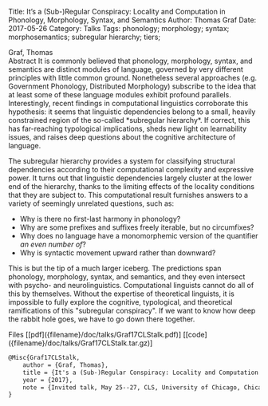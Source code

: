 Title: It’s a (Sub-)Regular Conspiracy: Locality and Computation in Phonology, Morphology, Syntax, and Semantics
Author: Thomas Graf
Date: 2017-05-26
Category: Talks
Tags: phonology; morphology; syntax; morphosemantics; subregular hierarchy; tiers;

<div markdown class="authors">
Graf, Thomas
</div>

<div markdown class="abstract">
<span id="abstract-title">Abstract</span>
It is commonly believed that phonology, morphology, syntax, and
semantics are distinct modules of language, governed by very different
principles with little common ground. Nonetheless several approaches
(e.g. Government Phonology, Distributed Morphology) subscribe to the
idea that at least some of these language modules exhibit profound
parallels. Interestingly, recent findings in computational linguistics
corroborate this hypothesis: it seems that linguistic dependencies
belong to a small, heavily constrained region of the so-called
*subregular hierarchy*. If correct, this has far-reaching
typological implications, sheds new light on learnability issues, and
raises deep questions about the cognitive architecture of language.

The subregular hierarchy provides a system for classifying structural
dependencies according to their computational complexity and expressive
power. It turns out that linguistic dependencies largely cluster at the
lower end of the hierarchy, thanks to the limiting effects of the
locality conditions that they are subject to. This computational result
furnishes answers to a variety of seemingly unrelated questions, such
as:

- Why is there no first-last harmony in phonology?
- Why are some prefixes and suffixes freely iterable, but no circumfixes?
- Why does no language have a monomorphemic version of the quantifier
  *an even number of*?
- Why is syntactic movement upward rather than downward?

This is but the tip of a much larger iceberg. The predictions span
phonology, morphology, syntax, and semantics, and they even intersect
with psycho- and neurolinguistics. Computational linguists cannot do all
of this by themselves. Without the expertise of theoretical linguists,
it is impossible to fully explore the cognitive, typological, and
theoretical ramifications of this "subregular conspiracy". If we want
to know how deep the rabbit hole goes, we have to go down there
together.
</div>

<div markdown class="files">
<span id="files-title">Files</span>
[[pdf]({filename}/doc/talks/Graf17CLStalk.pdf)]
[[code]({filename}/doc/talks/Graf17CLStalk.tar.gz)]
</div>

~~~latex
@Misc{Graf17CLStalk,
    author = {Graf, Thomas},
    title = {It's a (Sub-)Regular Conspiracy: Locality and Computation in Phonology, Morphology, Syntax, and Semantics},
    year = {2017},
    note = {Invited talk, May 25--27, CLS, University of Chicago, Chicago, IL},
}
~~~
